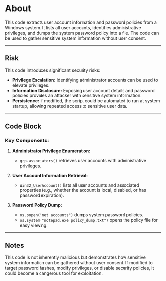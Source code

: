 # About
This code extracts user account information and password policies from a Windows system. It lists all user accounts, identifies administrative privileges, and dumps the system password policy into a file. The code can be used to gather sensitive system information without user consent.

---

## Risk
This code introduces significant security risks:
- **Privilege Escalation:** Identifying administrator accounts can be used to elevate privileges.
- **Information Disclosure:** Exposing user account details and password policies provides an attacker with sensitive system information.
- **Persistence:** If modified, the script could be automated to run at system startup, allowing repeated access to sensitive user data.

---

## Code Block
### Key Components:
1. **Administrator Privilege Enumeration:**
   - `grp.associators()` retrieves user accounts with administrative privileges.

2. **User Account Information Retrieval:**
   - `Win32_UserAccount()` lists all user accounts and associated properties (e.g., whether the account is local, disabled, or has password expiration).

3. **Password Policy Dump:**
   - `os.popen("net accounts")` dumps system password policies.
   - `os.system("notepad.exe policy_dump.txt")` opens the policy file for easy viewing.

---

## Notes
This code is not inherently malicious but demonstrates how sensitive system information can be gathered without user consent. If modified to target password hashes, modify privileges, or disable security policies, it could become a dangerous tool for exploitation.
